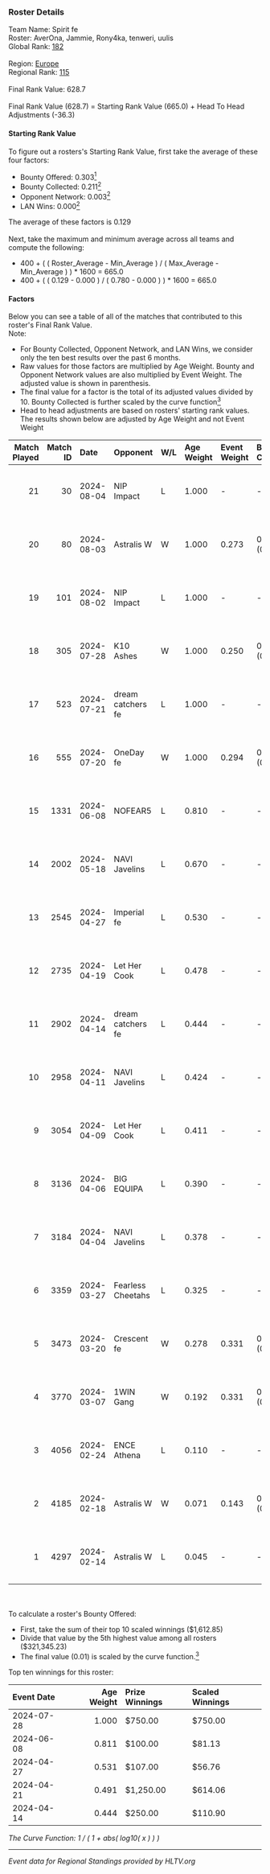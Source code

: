 ### Roster Details<br />
Team Name: Spirit fe<br />
Roster: AverOna, Jammie, Rony4ka, tenweri, uulis<br />
Global Rank: [182](../standings_global.md)<br />
<br />
Region: [Europe]( ../standings_europe.md)<br />
Regional Rank: [115]( ../standings_europe.md)<br />
<br />
Final Rank Value:  628.7<br />
<br />
Final Rank Value (628.7) = Starting Rank Value (665.0) + Head To Head Adjustments (-36.3)<br />

#### Starting Rank Value<br />
To figure out a rosters's Starting Rank Value, first take the average of these four factors:<br />
- Bounty Offered: 0.303[<sup>1</sup>](#table2)
- Bounty Collected: 0.211[<sup>2</sup>](#table1)
- Opponent Network: 0.003[<sup>2</sup>](#table1)
- LAN Wins: 0.000[<sup>2</sup>](#table1)

The average of these factors is 0.129<br />
<br />
Next, take the maximum and minimum average across all teams and compute the following:<br />
- 400 + ( ( Roster_Average - Min_Average ) / ( Max_Average - Min_Average ) ) * 1600 = 665.0
- 400 + ( ( 0.129 - 0.000 ) / ( 0.780 - 0.000 ) ) * 1600 = 665.0


#### Factors<br />
Below you can see a table of all of the matches that contributed to this roster's Final Rank Value.<br />
Note:<br />

- For Bounty Collected, Opponent Network, and LAN Wins, we consider only the ten best results over the past 6 months.
- Raw values for those factors are multiplied by Age Weight. Bounty and Opponent Network values are also multiplied by Event Weight. The adjusted value is shown in parenthesis.
- The final value for a factor is the total of its adjusted values divided by 10. Bounty Collected is further scaled by the curve function[<sup>3</sup>](#curveFunction)
- Head to head adjustments are based on rosters' starting rank values. The results shown below are adjusted by Age Weight and not Event Weight
<span id="table1"></span><br />


| Match Played | Match ID | Date       | Opponent          | W/L | Age Weight | Event Weight | Bounty Collected | Opponent Network | LAN Wins  | H2H Adj. | Roster                                   |
| -: | -: | :- | :- | :- | :- | :- | :- | :- | :- | -: | :- |
|           21 |       30 | 2024-08-04 | NIP Impact        | L   | 1.000      | -            | -                | -                | -         |   -11.51 | AverOna, Jammie, Rony4ka, tenweri, uulis |
|           20 |       80 | 2024-08-03 | Astralis W        | W   | 1.000      | 0.273        | 0.002 (0.001)    | 0.062 (0.017)    | 0 (0.000) |    16.62 | irbitka, Jammie, Rony4ka, tenweri, uulis |
|           19 |      101 | 2024-08-02 | NIP Impact        | L   | 1.000      | -            | -                | -                | -         |   -11.61 | AverOna, Jammie, Rony4ka, tenweri, uulis |
|           18 |      305 | 2024-07-28 | K10 Ashes         | W   | 1.000      | 0.250        | 0.001 (0.000)    | 0.000 (0.000)    | 0 (0.000) |    11.03 | AverOna, Jammie, Rony4ka, tenweri, uulis |
|           17 |      523 | 2024-07-21 | dream catchers fe | L   | 1.000      | -            | -                | -                | -         |   -11.64 | AverOna, Jammie, Rony4ka, tenweri, uulis |
|           16 |      555 | 2024-07-20 | OneDay fe         | W   | 1.000      | 0.294        | 0.002 (0.000)    | 0.000 (0.000)    | 0 (0.000) |    11.01 | AverOna, Jammie, Rony4ka, tenweri, uulis |
|           15 |     1331 | 2024-06-08 | NOFEAR5           | L   | 0.810      | -            | -                | -                | -         |   -11.52 | AverOna, Jammie, Rony4ka, tenweri, uulis |
|           14 |     2002 | 2024-05-18 | NAVI Javelins     | L   | 0.670      | -            | -                | -                | -         |    -5.13 | AverOna, Jammie, Rony4ka, tenweri, uulis |
|           13 |     2545 | 2024-04-27 | Imperial fe       | L   | 0.530      | -            | -                | -                | -         |    -1.64 | AverOna, Jammie, Rony4ka, tenweri, uulis |
|           12 |     2735 | 2024-04-19 | Let Her Cook      | L   | 0.478      | -            | -                | -                | -         |    -2.91 | AverOna, Jammie, Rony4ka, tenweri, uulis |
|           11 |     2902 | 2024-04-14 | dream catchers fe | L   | 0.444      | -            | -                | -                | -         |    -5.67 | AverOna, Jammie, Rony4ka, tenweri, uulis |
|           10 |     2958 | 2024-04-11 | NAVI Javelins     | L   | 0.424      | -            | -                | -                | -         |    -3.83 | AverOna, Jammie, Rony4ka, tenweri, uulis |
|            9 |     3054 | 2024-04-09 | Let Her Cook      | L   | 0.411      | -            | -                | -                | -         |    -2.44 | AverOna, Jammie, Rony4ka, tenweri, uulis |
|            8 |     3136 | 2024-04-06 | BIG EQUIPA        | L   | 0.390      | -            | -                | -                | -         |    -4.33 | AverOna, Jammie, Rony4ka, tenweri, uulis |
|            7 |     3184 | 2024-04-04 | NAVI Javelins     | L   | 0.378      | -            | -                | -                | -         |    -3.50 | AverOna, Jammie, Rony4ka, tenweri, uulis |
|            6 |     3359 | 2024-03-27 | Fearless Cheetahs | L   | 0.325      | -            | -                | -                | -         |    -4.87 | AverOna, Jammie, Rony4ka, tenweri, uulis |
|            5 |     3473 | 2024-03-20 | Crescent fe       | W   | 0.278      | 0.331        | 0.005 (0.000)    | 0.076 (0.007)    | 0 (0.000) |     4.31 | AverOna, Jammie, Rony4ka, tenweri, uulis |
|            4 |     3770 | 2024-03-07 | 1WIN Gang         | W   | 0.192      | 0.331        | 0.001 (0.000)    | 0.016 (0.001)    | 0 (0.000) |     2.96 | AverOna, Jammie, Rony4ka, tenweri, uulis |
|            3 |     4056 | 2024-02-24 | ENCE Athena       | L   | 0.110      | -            | -                | -                | -         |    -1.86 | AverOna, Jammie, Rony4ka, tenweri, uulis |
|            2 |     4185 | 2024-02-18 | Astralis W        | W   | 0.071      | 0.143        | 0.001 (0.000)    | 0.020 (0.000)    | 0 (0.000) |     0.98 | AverOna, Jammie, Rony4ka, tenweri, uulis |
|            1 |     4297 | 2024-02-14 | Astralis W        | L   | 0.045      | -            | -                | -                | -         |    -0.73 | AverOna, Jammie, Rony4ka, tenweri, uulis |

<br />
<span id="table2"></span><br />
To calculate a roster's Bounty Offered:<br />

- First, take the sum of their top 10 scaled winnings ($1,612.85)
- Divide that value by the 5th highest value among all rosters ($321,345.23)
- The final value (0.01) is scaled by the curve function.[<sup>3</sup>](#curveFunction)

Top ten winnings for this roster:<br />

| Event Date | Age Weight | Prize Winnings | Scaled Winnings |
| :- | -: | :- | :- |
| 2024-07-28 |      1.000 | $750.00        | $750.00         |
| 2024-06-08 |      0.811 | $100.00        | $81.13          |
| 2024-04-27 |      0.531 | $107.00        | $56.76          |
| 2024-04-21 |      0.491 | $1,250.00      | $614.06         |
| 2024-04-14 |      0.444 | $250.00        | $110.90         |


<span id="curveFunction"></span>_The Curve Function: 1 / ( 1 + abs( log10( x ) ) )_<br />

---
_Event data for Regional Standings provided by HLTV.org_<br />
